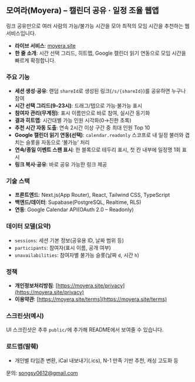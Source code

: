 ## 모여라(Moyera) – 캘린더 공유 · 일정 조율 웹앱

링크 공유만으로 여러 사람의 가능/불가능 시간을 모아 최적의 모임 시간을 추천하는 웹 서비스입니다.

- **라이브 서비스**: [moyera.site](https://moyera.site)
- **한 줄 소개**: 시간 선택 그리드, 히트맵, Google 캘린더 읽기 연동으로 모임 시간을 빠르게 확정합니다.

### 주요 기능
- **세션 생성·공유**: 랜덤 `shareId`로 생성된 링크(`/s/{shareId}`)를 공유하면 누구나 참여
- **시간 선택 그리드(9–23시)**: 드래그/탭으로 가능·불가능 표시
- **참여자 관리(무계정)**: 표시 이름만으로 바로 참여, 실시간 동기화
- **결과 히트맵**: 시간대별 가능 인원 시각화(0→진한 초록)
- **추천 시간 자동 도출**: 연속 2시간 이상 구간 중 최대 인원 Top 10
- **Google 캘린더 읽기 연동(선택)**: `calendar.readonly` 스코프로 내 일정 불러와 겹치는 슬롯을 자동으로 ‘불가능’ 처리
- **연속/종일 이벤트 스팬 표시**: 한 블록으로 테두리 표시, 첫 칸 내부에 일정명 1회 표시
- **링크 복사·공유**: 바로 공유 가능한 링크 제공

### 기술 스택
- **프론트엔드**: Next.js(App Router), React, Tailwind CSS, TypeScript
- **백엔드/데이터**: Supabase(PostgreSQL, Realtime, RLS)
- **연동**: Google Calendar API(OAuth 2.0 – Readonly)

### 데이터 모델(요약)
- `sessions`: 세션 기본 정보(공유용 ID, 날짜 범위 등)
- `participants`: 참여자(표시 이름, 공개 여부)
- `unavailabilities`: 참여자별 불가능 슬롯(날짜 `d`, 시간 `h`)

### 정책
- **개인정보처리방침**: [https://moyera.site/privacy](https://moyera.site/privacy)
- **이용약관**: [https://moyera.site/terms](https://moyera.site/terms)

### 스크린샷(예시)
UI 스크린샷은 추후 `public/`에 추가해 README에서 보여줄 수 있습니다.

### 로드맵(발췌)
- 개인별 타임존 변환, iCal 내보내기(.ics), N-1 만족 기반 추천, 캐싱 고도화 등

문의: songsy0612@gmail.com
